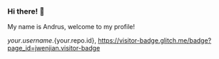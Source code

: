 ### Hi there! 👋
My name is Andrus, welcome to my profile!

${your.username}.${your.repo.id}, https://visitor-badge.glitch.me/badge?page_id=jwenjian.visitor-badge
<!--
**andrusand/andrusand** is a ✨ _special_ ✨ repository because its `README.md` (this file) appears on your GitHub profile.

Here are some ideas to get you started:

- 🔭 I’m currently working on ...
- 🌱 I’m currently learning ...
- 👯 I’m looking to collaborate on ...
- 🤔 I’m looking for help with ...
- 💬 Ask me about ...
- 📫 How to reach me: ...
- 😄 Pronouns: ...
- ⚡ Fun fact: ...
-->

